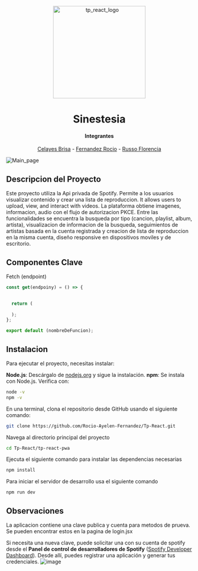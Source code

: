 <p align="center">
  <img width="250px" height="auto" src="https://github.com/user-attachments/assets/c5543711-54dc-46ac-b027-b76b3552c4ec" alt="tp_react_logo" >
</p>
<h1 align="center">Sinestesia</h1>
<h4 align="center">Integrantes</h4>
<p align="center">
  <a href="https://github.com/briabril">Celayes Brisa</a> - 
  <a href="https://github.com/Rocio-Ayelen-Fernandez">Fernandez Rocio</a> - 
  <a href="https://github.com/FlorenciaRusso9606">Russo Florencia</a>
</p>


<img align="center" width="auto" height="auto" src="https://github.com/user-attachments/assets/e2ee50dc-f2b5-4723-b763-b4b007393379" alt="Main_page" >


## Descripcion del Proyecto

Este proyecto utiliza la Api privada de Spotify. Permite a los usuarios visualizar contenido y crear una lista de reproduccion. It allows users to upload, view, and interact with videos. La plataforma obtiene imagenes, informacion, audio con el flujo de autorizacion PKCE. Entre las funcionalidades se encuentra la busqueda por tipo (cancion, playlist, album, artista), visualizacion de informacion de la busqueda, seguimientos de artistas basada en la cuenta registrada y creacion de lista de reproduccion en la misma cuenta, diseño responsive en dispositivos moviles y de escritorio.

## Componentes Clave

Fetch (endpoint)

```javascript
const get(endpoiny) = () => {
  

  return (
   
  );
};

export default (nombreDeFuncion);

```

  
## Instalacion


Para ejecutar el proyecto, necesitas instalar:

**Node.js**: Descárgalo de [nodejs.org](https://nodejs.org/) y sigue la instalación.
**npm**: Se instala con Node.js. Verifica con:
  ```bash
  node -v
  npm -v
```

En una terminal, clona el repositorio desde GitHub usando el siguiente comando:
```bash
git clone https://github.com/Rocio-Ayelen-Fernandez/Tp-React.git  
```

Navega al directorio principal del proyecto
```bash
cd Tp-React/tp-react-pwa
```

Ejecuta el siguiente comando para instalar las dependencias necesarias
```bash
npm install
```

Para iniciar el servidor de desarrollo usa el siguiente comando
```bash
npm run dev
```

## Observaciones

La aplicacion contiene una clave publica y cuenta para metodos de prueva. 
Se pueden encontrar estos en la pagina de login.jsx 

Si necesita una nueva clave, puede solicitar una con su cuenta de spotify desde el **Panel de control de desarrolladores de Spotify** ([Spotify Developer Dashboard](https://developer.spotify.com/dashboard)). Desde allí, puedes registrar una aplicación y generar tus credenciales.
![image](https://github.com/user-attachments/assets/474c7476-37bb-4808-8361-24a0babf6f93)
